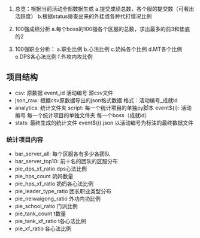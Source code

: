 1. 总览：根据当前活动全部数据生成
a.提交成绩总数，各个服的提交数（可看出活跃度）
b.根据status排查出来的外挂或各种代打情况比例

2. 100强成绩分析
a.每个boss的100强各个区服的总数，求出最多的前3和垫底的2

3. 100强职业分析：
a.职业比例
b.心法比例
c.奶妈各个比例
d.MT各个比例
e.DPS各心法比例
f.外攻内攻比例

## 项目结构
- csv: 原数据
    event_id 活动编号
        源csv文件
- json_raw: 根据csv原数据导出的json格式数据 格式：活动编号_成就id
- analytics: 统计文件夹
    script: 每一个统计项目的单独py脚本
    event${i}: 活动编号
        每一个统计项目的单独文件夹
            每一个boss（成就id）
- stats: 最终生成的统计文件
    event${i}.json 以活动编号为标注的最终数据文件

### 统计项目内容
- bar_server_all: 每个区服各有多少各团队
- bar_server_top10: 前十名的团队的区服分布
- pie_dps_xf_ratio dps心法比例
- pie_hps_count 奶妈数量
- pie_hps_xf_ratio 奶妈各心法比例
- pie_leader_type_ratio 团长职业类型分布
- pie_neiwaigong_ratio 外功内功比例
- pie_school_ratio 门派比例
- pie_tank_count t数量
- pie_tank_xf_ratio t各心法比例
- pie_xf_ratio 各心法比例

